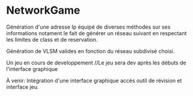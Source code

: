 # NetworkGame

Génération d'une adresse Ip équipé de diverses méthodes sur ses informations
notament le fait de générer un réseau suivant en respectant les limites de class et de reservation.

Génération de VLSM valides en fonction du réseau subdivisé choisi.

Un jeu en cours de developpement //Le jeu sera dev après les débuts de l'interface graphique


À venir: Intégration d'une interface graphique accès outil de révision et interface jeu.